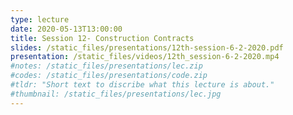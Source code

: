```yaml
---
type: lecture
date: 2020-05-13T13:00:00
title: Session 12- Construction Contracts
slides: /static_files/presentations/12th-session-6-2-2020.pdf
presentation: /static_files/videos/12th_session-6-2-2020.mp4
#notes: /static_files/presentations/lec.zip
#codes: /static_files/presentations/code.zip
#tldr: "Short text to discribe what this lecture is about."
#thumbnail: /static_files/presentations/lec.jpg
---
```

